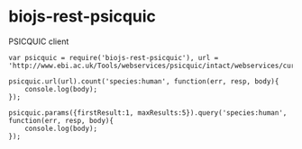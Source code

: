 biojs-rest-psicquic
===================

PSICQUIC client

```
var psicquic = require('biojs-rest-psicquic'), url = 'http://www.ebi.ac.uk/Tools/webservices/psicquic/intact/webservices/current/search';

psicquic.url(url).count('species:human', function(err, resp, body){
    console.log(body);
});

psicquic.params({firstResult:1, maxResults:5}).query('species:human', function(err, resp, body){
    console.log(body);
});
```




